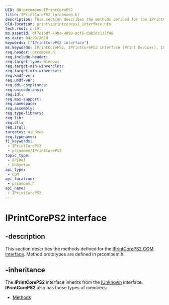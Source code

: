 ```yaml
---
UID: NN:prcomoem.IPrintCorePS2
title: IPrintCorePS2 (prcomoem.h)
description: This section describes the methods defined for the IPrintCorePS2 COM Interface. Method prototypes are defined in prcomoem.h.
old-location: print\iprintcoreps2_interface.htm
tech.root: print
ms.assetid: bf7e15df-49ba-4850-acf6-dab5dc137f48
ms.date: 04/20/2018
keywords: ["IPrintCorePS2 interface"]
ms.keywords: IPrintCorePS2, IPrintCorePS2 interface [Print Devices], IPrintCorePS2 interface [Print Devices],described, prcomoem/IPrintCorePS2, print.iprintcoreps2_interface, print_unidrv-pscript_rendering_ee16e348-6dec-4820-ab6c-d41adecf8c74.xml
req.header: prcomoem.h
req.include-header: 
req.target-type: Windows
req.target-min-winverclnt: 
req.target-min-winversvr: 
req.kmdf-ver: 
req.umdf-ver: 
req.ddi-compliance: 
req.unicode-ansi: 
req.idl: 
req.max-support: 
req.namespace: 
req.assembly: 
req.type-library: 
req.lib: 
req.dll: 
req.irql: 
targetos: Windows
req.typenames: 
f1_keywords:
 - IPrintCorePS2
 - prcomoem/IPrintCorePS2
topic_type:
 - APIRef
 - kbSyntax
api_type:
 - COM
api_location:
 - prcomoem.h
api_name:
 - IPrintCorePS2
---
```


# IPrintCorePS2 interface


## -description

This section describes the methods defined for the <a href="/windows-hardware/drivers/print/iprintcoreps2-com-interface">IPrintCorePS2 COM Interface</a>. Method prototypes are defined in prcomoem.h.

## -inheritance

The <b xmlns:loc="https://microsoft.com/wdcml/l10n">IPrintCorePS2</b> interface inherits from the <a href="/windows/win32/api/unknwn/nn-unknwn-iunknown">IUnknown</a> interface. <b>IPrintCorePS2</b> also has these types of members:
<ul>
<li><a href="https://docs.microsoft.com/">Methods</a></li>
</ul>